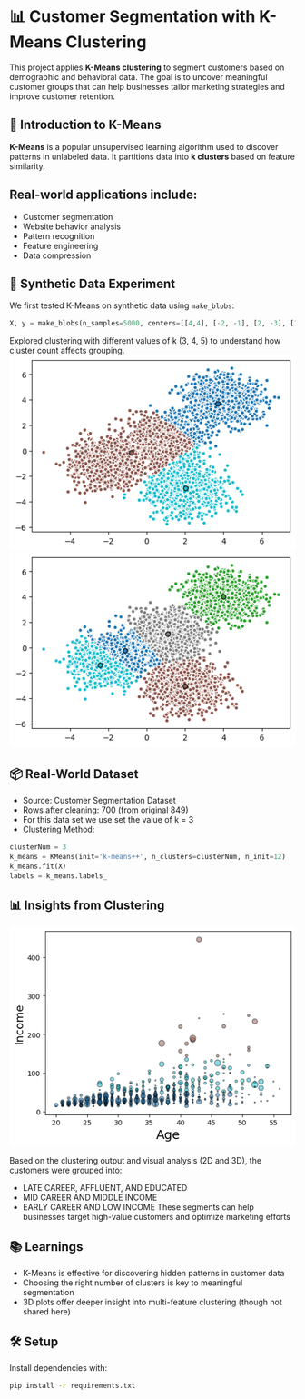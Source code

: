 # 📊 Customer Segmentation with K-Means Clustering

This project applies **K-Means clustering** to segment customers based on demographic and behavioral data. The goal is to uncover meaningful customer groups that can help businesses tailor marketing strategies and improve customer retention.


## 🧠 Introduction to K-Means

**K-Means** is a popular unsupervised learning algorithm used to discover patterns in unlabeled data. It partitions data into **k clusters** based on feature similarity.

## Real-world applications include:

- Customer segmentation  
- Website behavior analysis  
- Pattern recognition  
- Feature engineering  
- Data compression

## 🧪 Synthetic Data Experiment

We first tested K-Means on synthetic data using `make_blobs`:

```python
X, y = make_blobs(n_samples=5000, centers=[[4,4], [-2, -1], [2, -3], [1, 1]], cluster_std=0.9)
```

Explored clustering with different values of k (3, 4, 5) to understand how cluster count affects grouping.
![k = 3](https://github.com/Mukesh-2005/Coursera-ML-Labs/blob/9220b5c7c1e9f054139a5b278f8c9f638c71bd4f/Unsupervised-Learning/K-Means-Clustering/Visuals/no%203.png)![k=4](https://github.com/Mukesh-2005/Coursera-ML-Labs/blob/9220b5c7c1e9f054139a5b278f8c9f638c71bd4f/Unsupervised-Learning/K-Means-Clustering/Visuals/no%204.png)

## 📦 Real-World Dataset

- Source: Customer Segmentation Dataset
- Rows after cleaning: 700 (from original 849)
- For this data set we use set the value of k = 3 
- Clustering Method:
```python
clusterNum = 3
k_means = KMeans(init='k-means++', n_clusters=clusterNum, n_init=12)
k_means.fit(X)
labels = k_means.labels_
```
## 📊 Insights from Clustering
![2-D](https://github.com/Mukesh-2005/Coursera-ML-Labs/blob/9220b5c7c1e9f054139a5b278f8c9f638c71bd4f/Unsupervised-Learning/K-Means-Clustering/Visuals/2-D.png)

Based on the clustering output and visual analysis (2D and 3D), the customers were grouped into:
- LATE CAREER, AFFLUENT, AND EDUCATED
- MID CAREER AND MIDDLE INCOME
- EARLY CAREER AND LOW INCOME
These segments can help businesses target high-value customers and optimize marketing efforts

## 📚 Learnings
- K-Means is effective for discovering hidden patterns in customer data
- Choosing the right number of clusters is key to meaningful segmentation
- 3D plots offer deeper insight into multi-feature clustering (though not shared here)

## 🛠️ Setup

Install dependencies with:

```bash
pip install -r requirements.txt

